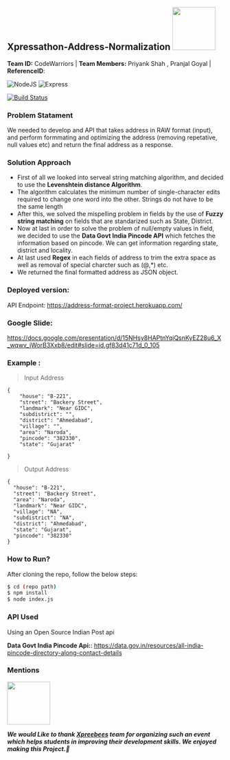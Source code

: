 ## Xpressathon-Address-Normalization  <img src="https://res.cloudinary.com/crunchbase-production/image/upload/c_lpad,h_256,w_256,f_auto,q_auto:eco,dpr_1/uxbksvjii3bnptbqjbwe" data-canonical-src="https://gyazo.com/eb5c5741b6a9a16c692170a41a49c858.png" width="100" height="100" />

**Team ID:**  CodeWarriors | **Team Members:** Priyank Shah , Pranjal Goyal | **ReferenceID**: 

![NodeJS](https://img.shields.io/badge/Node.js-43853D?style=for-the-badge&logo=node.js&logoColor=white) ![Express](https://img.shields.io/badge/Express.js-404D59?style=for-the-badge)

[![Build Status](https://travis-ci.org/joemccann/dillinger.svg?branch=master)](https://travis-ci.org/joemccann/dillinger)
### Problem Statament
We needed to develop and API that takes address in RAW format (input), and perform formmating and optimizing the address (removing repetative, null values etc) and return the final address as a response.

### Solution Approach
- First of all we looked into serveal string matching algorithm, and decided to use the **Levenshtein distance Algorithm**.
- The algorithm calculates the minimum number of single-character edits required to change one word into the other. Strings do not have to be the same length
- After this, we solved the mispelling problem in fields by the use of **Fuzzy string matching** on fields that are standarized such as State, District.
- Now at last in order to solve the problem of null/empty values in field, we decided to use the **Data Govt India Pincode API** which fetches the information based on pincode. We can get information regarding state, district and locality.
- At last used **Regex** in each fields of address to trim the extra space as well as removal of special charcter such as (@,*) etc.
- We returned the final formatted address as JSON object.


### Deployed version:
API Endpoint: https://address-format-project.herokuapp.com/

### Google Slide:
https://docs.google.com/presentation/d/15NHsy8HAPtnYqiQsnKyEZ28u6_X_wqwv_jWorB3Xxb8/edit#slide=id.gf83d41c71d_0_105

### Example :

> Input Address

```
{
    "house": "B-221",
    "street": "Backery Street",
    "landmark": "Near GIDC",
    "subdistrict": "",
    "district": "Ahmedabad",
    "village": "",
    "area": "Naroda",
    "pincode": "382330",
    "state": "Gujarat"

}
```

> Output Address

```
{
  "house": "B-221",
  "street": "Backery Street",
  "area": "Naroda",
  "landmark": "Near GIDC",
  "village": "NA",
  "subdistrict": "NA",
  "district": "Ahmedabad",
  "state": "Gujarat",
  "pincode": "382330"
}
```


### How to Run?
After cloning the repo, follow the below steps:
```sh
$ cd (repo path) 
$ npm install
$ node index.js
```

### API Used
Using an Open Source Indian Post api

**Data Govt India Pincode Api:**: https://data.gov.in/resources/all-india-pincode-directory-along-contact-details


### Mentions

<img src="https://www.xpressbees.com/Xpressathon/assets/img/Logo-Big%20(1).png" data-canonical-src="https://gyazo.com/eb5c5741b6a9a16c692170a41a49c858.png" width="100" height="100" />

***We would Like to thank [Xpreebees](https://www.xpressbees.com/xpressathon) team for organizing such an event which helps students in improving their development skills. We enjoyed making this Project.🎇***
